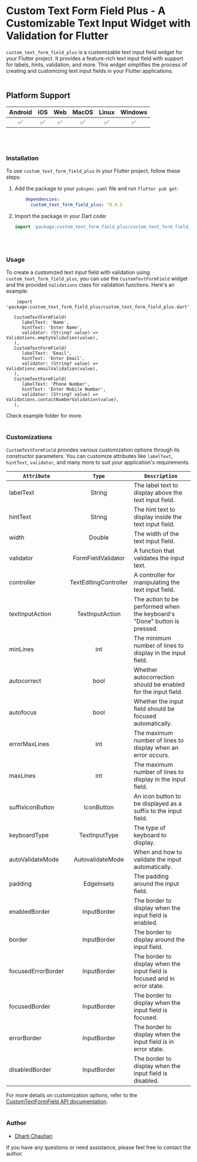 # Custom Text Form Field Plus - A Customizable Text Input Widget with Validation for Flutter

`custom_text_form_field_plus` is a customizable text input field widget for your Flutter project. It
provides a feature-rich text input field with support for labels, hints, validation, and more. This
widget simplifies the process of creating and customizing text input fields in your Flutter
applications.
</br></br>

## Platform Support

| Android | iOS | Web | MacOS | Linux | Windows |
| :-----: | :-: | :---: | :-----: | :-: | :---: |
| &#9989; | &#9989; | &#9989; | &#9989; | &#9989; | &#9989; |
</br></br>

### Installation

To use `custom_text_form_field_plus` in your Flutter project, follow these steps:

1. Add the package to your `pubspec.yaml` file and run `flutter pub get`:

    ```yaml
        dependencies:
          custom_text_form_field_plus: ^0.0.5  
    ```

2. Import the package in your Dart code:

   ```dart
   import 'package:custom_text_form_field_plus/custom_text_form_field_plus.dart';
   ```

</br></br>

### Usage

To create a customized text input field with validation using `custom_text_form_field_plus`, you can
use the `CustomTextFormField` widget and the provided `Validations` class for validation functions.
Here's an example:

   ```flutter
       import 'package:custom_text_form_field_plus/custom_text_form_field_plus.dart';
   ```

   ```
      CustomTextFormField(
         labelText: 'Name',
         hintText: 'Enter Name',
         validator: (String? value) => Validations.emptyValidation(value),
      ),
      CustomTextFormField(
         labelText: 'Email',
         hintText: 'Enter Email',
         validator: (String? value) => Validations.emailValidation(value),
      ),
      CustomTextFormField(
         labelText: 'Phone Number',
         hintText: 'Enter Mobile Number',
         validator: (String? value) => Validations.contactNumberValidation(value),
      ),
   ```

Check example folder for more.
</br></br>

### Customizations

`CustomTextFormField` provides various customization options through its constructor parameters. You
can customize attributes like `labelText`, `hintText`, `validator`, and many more to suit your
application's requirements.
</br>

| <center>**`Attribute`**</center> | <center>**`Type`**</center> | <center>**`Description`**</center>                                        |
|:---------------------------------|:---------------------------:|:--------------------------------------------------------------------------|
| labelText                        |           String            | The label text to display above the text input field.                     |
| hintText                         |           String            | The hint text to display inside the text input field.                     |
| width                            |           Double            | The width of the text input field.                                        |
| validator                        | FormFieldValidator<String>  | A function that validates the input text.                                 |
| controller                       |    TextEditingController    | A controller for manipulating the text input field.                       |
| textInputAction                  |       TextInputAction       | The action to be performed when the keyboard's "Done" button is pressed.  |
| minLines                         |             int             | The minimum number of lines to display in the input field.                |
| autocorrect                      |            bool             | Whether autocorrection should be enabled for the input field.             |
| autofocus                        |            bool             | Whether the input field should be focused automatically.                  |
| errorMaxLines                    |             int             | The maximum number of lines to display when an error occurs.              |
| maxLines                         |             int             | The maximum number of lines to display in the input field.                |
| suffixIconButton                 |         IconButton          | An icon button to be displayed as a suffix to the input field.            |
| keyboardType                     |        TextInputType        | The type of keyboard to display.                                          |
| autoValidateMode                 |      AutovalidateMode       | When and how to validate the input automatically.                         |
| padding                          |         EdgeInsets          | The padding around the input field.                                       |
| enabledBorder                    |         InputBorder         | The border to display when the input field is enabled.                    |
| border                           |         InputBorder         | The border to display around the input field.                             |
| focusedErrorBorder               |         InputBorder         | The border to display when the input field is focused and in error state. |
| focusedBorder                    |         InputBorder         | The border to display when the input field is focused.                    |
| errorBorder                      |         InputBorder         | The border to display when the input field is in error state.             |
| disabledBorder                   |         InputBorder         | The border to display when the input field is disabled.                   |

For more details on customization options, refer to
the [CustomTextFormField API documentation](https://pub.dev/packages/custom_text_form_field_plus).
</br></br>

### Author

- [Dharti Chauhan](https://www.linkedin.com/in/dhartichauhan)

If you have any questions or need assistance, please feel free to contact the author.